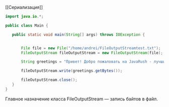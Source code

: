 [[Сериализация]]

```java
import java.io.*;

public class Main {

   public static void main(String[] args) throws IOException {


       File file = new File("/home/andrei/FileOutputStreamtest.txt");
       FileOutputStream fileOutputStream = new FileOutputStream(file);

       String greetings = "Привет! Добро пожаловать на JavaRush - лучший сайт для тех, кто хочет стать программистом!";

       fileOutputStream.write(greetings.getBytes());

       fileOutputStream.close();
   }
}
```

Главное назначение класса FileOutputStream — запись байтов в файл.